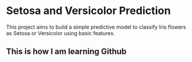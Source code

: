 # Setosa and Versicolor Prediction
This project aims to build a simple predictive model to 
classify Iris flowers as Setosa or Versicolor using basic features.

## This is how I am learning Github
